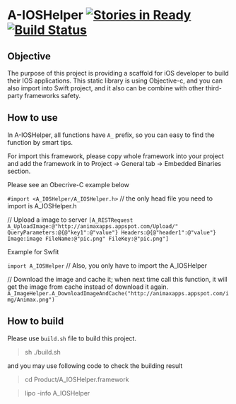 A-IOSHelper [![Stories in Ready](https://badge.waffle.io/animaxx/a-ioshelper.svg?label=ready&title=Ready)](http://waffle.io/animaxx/a-ioshelper)  [![Build Status](https://travis-ci.org/Animaxx/A-IOSHelper.svg?branch=master)](https://travis-ci.org/Animaxx/A-IOSHelper)
===========

## Objective
The purpose of this project is providing a scaffold for iOS developer to build their IOS applications. This static library is using Objective-c, and you can also import into Swift project, and it also can be combine with other third-party frameworks safety.

## How to use
In A-IOSHelper, all functions have `A_` prefix, so you can easy to find the function by smart tips.

For import this framework, please copy whole framework into your project and add the framework in to Project -> General tab -> Embedded Binaries section.

Please see an Obecrive-C example below

`#import <A_IOSHelper/A_IOSHelper.h>` // the only head file you need to import is A_IOSHelper.h 

// Upload a image to server
`[A_RESTRequest A_UploadImage:@"http://animaxapps.appspot.com/Upload/" QueryParameters:@{@"key1":@"value"} Headers:@{@"header1":@"value"} Image:image FileName:@"pic.png" FileKey:@"pic.png"]`

Example for Swfit

`import A_IOSHelper` // Also, you only have to import the A_IOSHelper

// Download the image and cache it; when next time call this function, it will get the image from cache instead of download it again.
`A_ImageHelper.A_DownloadImageAndCache("http://animaxapps.appspot.com/img/Animax.png")`


## How to build 
Please use `build.sh` file to build this project.
> sh ./build.sh

and you may use following code to check the building result 
> cd Product/A_IOSHelper.framework

> lipo -info A_IOSHelper


